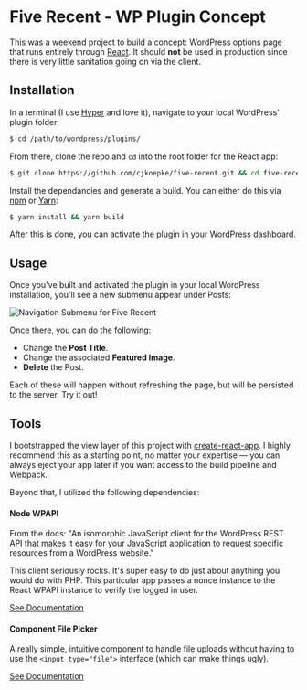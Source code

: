 # Five Recent - WP Plugin Concept
This was a weekend project to build a concept: WordPress options page that runs entirely through [React](https://reactjs.org). It should **not** be used in production since there is very little sanitation going on via the client.

## Installation
In a terminal (I use [Hyper](https://hyper.is/) and love it), navigate to your local WordPress' plugin folder:
```bash
$ cd /path/to/wordpress/plugins/
```

From there, clone the repo and `cd` into the root folder for the React app:
```bash
$ git clone https://github.com/cjkoepke/five-recent.git && cd five-recent/view
```

Install the dependancies and generate a build. You can either do this via [npm](https://npmjs.org) or [Yarn](https://yarnpkg.com/en/):
```bash
$ yarn install && yarn build
```

After this is done, you can activate the plugin in your WordPress dashboard.

## Usage
Once you've built and activated the plugin in your local WordPress installation, you'll see a new submenu appear under Posts:

![Navigation Submenu for Five Recent](https://github.com/cjkoepke/five-recent/tree/master/docs/navigation.png)

Once there, you can do the following:

- Change the **Post Title**.
- Change the associated **Featured Image**.
- **Delete** the Post.

Each of these will happen without refreshing the page, but will be persisted to the server. Try it out!

## Tools
I bootstrapped the view layer of this project with [create-react-app](https://github.com/facebookincubator/create-react-app). I highly recommend this as a starting point, no matter your expertise — you can always eject your app later if you want access to the build pipeline and Webpack.

Beyond that, I utilized the following dependencies:

#### Node WPAPI
From the docs: "An isomorphic JavaScript client for the WordPress REST API that makes it easy for your JavaScript application to request specific resources from a WordPress website."

This client seriously rocks. It's super easy to do just about anything you would do with PHP. This particular app passes a nonce instance to the React WPAPI instance to verify the logged in user.

[See Documentation](http://wp-api.org/node-wpapi/)

#### Component File Picker
A really simple, intuitive component to handle file uploads without having to use the `<input type="file">` interface (which can make things ugly).

[See Documentation](https://www.npmjs.com/package/component-file-picker)




